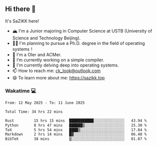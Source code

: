 ## Hi there 👋

It's SaZiKK here!

- 🏔️ I'm a Junior majoring in Computer Science  at USTB (University of Science and Technology Beijing).
- 🧑‍🎓 I'm planning to pursue a Ph.D. degree in the field of operating systems！
- 🚀 I'm a OIer and ACMer.
- 🔭 I’m currently working on a simple compiler.
- 🌱 I'm currently delving deep into operating systems.
- 📫 How to reach me: ck_look@outlook.com
- 😄 To learn more about me: https://sazikk.top

  
<!--
**SaZiKK/SaZiKK** is a ✨ _special_ ✨ repository because its `README.md` (this file) appears on your GitHub profile.

Here are some ideas to get you started:

- 🔭 I’m currently working on ...
- 🌱 I’m currently learning ...
- 👯 I’m looking to collaborate on ...
- 🤔 I’m looking for help with ...
- 💬 Ask me about ...
- 📫 How to reach me: ...
- 😄 Pronouns: ...
- ⚡ Fun fact: ...
-->

### Wakatime 💻

<!--START_SECTION:waka-->

```txt
From: 12 May 2025 - To: 11 June 2025

Total Time: 34 hrs 22 mins

Rust         15 hrs 15 mins  ███████████░░░░░░░░░░░░░░   43.94 %
Python       8 hrs 47 mins   ██████▒░░░░░░░░░░░░░░░░░░   25.30 %
TeX          5 hrs 54 mins   ████▒░░░░░░░░░░░░░░░░░░░░   17.04 %
Markdown     2 hrs 14 mins   █▓░░░░░░░░░░░░░░░░░░░░░░░   06.48 %
BibTeX       38 mins         ▒░░░░░░░░░░░░░░░░░░░░░░░░   01.87 %
```

<!--END_SECTION:waka-->
